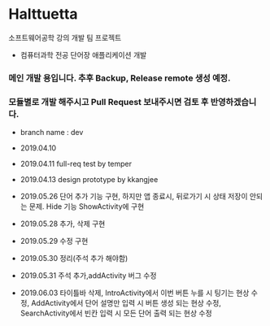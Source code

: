﻿# Halttuetta 
소프트웨어공학 강의 개발 팀 프로젝트
- 컴퓨터과학 전공 단어장 애플리케이션 개발

### 메인 개발 용입니다. 추후 Backup, Release remote 생성 예정.
### 모듈별로 개발 해주시고 Pull Request 보내주시면 검토 후 반영하겠습니다.
- branch name : dev
- 2019.04.10
- 2019.04.11 full-req test by temper
- 2019.04.13 design prototype by kkangjee

- 2019.05.26 단어 추가 기능 구현, 하지만 앱 종료시, 뒤로가기 시 상태 저장이 안되는 문제. Hide 기능 ShowActivity에 구현
- 2019.05.28 추가, 삭제 구현
- 2019.05.29 수정 구현
- 2019.05.30 정리(주석 추가 해야함)
- 2019.05.31 주석 추가,addActivity 버그 수정 
- 2019.06.03 타이틀바 삭제,
			 IntroActivity에서 이번 버튼 누를 시 팅기는 현상 수정,
			 AddActivity에서 단어 설명만 입력 시 버튼 생성 되는 현상 수정,
			 SearchActivity에서 빈칸 입력 시 모든 단어 출력 되는 현상 수정
